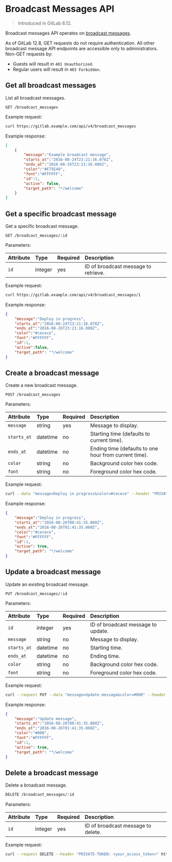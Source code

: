 # Broadcast Messages API

> Introduced in GitLab 8.12.

Broadcast messages API operates on [broadcast messages](../user/admin_area/broadcast_messages.md).

As of GitLab 12.8, GET requests do not require authentication. All other broadcast message API endpoints are accessible only to administrators. Non-GET requests by:

- Guests will result in `401 Unauthorized`.
- Regular users will result in `403 Forbidden`.

## Get all broadcast messages

List all broadcast messages.

```text
GET /broadcast_messages
```

Example request:

```sh
curl https://gitlab.example.com/api/v4/broadcast_messages
```

Example response:

```json
[
    {
        "message":"Example broadcast message",
        "starts_at":"2016-08-24T23:21:16.078Z",
        "ends_at":"2016-08-26T23:21:16.080Z",
        "color":"#E75E40",
        "font":"#FFFFFF",
        "id":1,
        "active": false,
        "target_path": "*/welcome"
    }
]
```

## Get a specific broadcast message

Get a specific broadcast message.

```text
GET /broadcast_messages/:id
```

Parameters:

| Attribute | Type    | Required | Description                          |
|:----------|:--------|:---------|:-------------------------------------|
| `id`      | integer | yes      | ID of broadcast message to retrieve. |

Example request:

```sh
curl https://gitlab.example.com/api/v4/broadcast_messages/1
```

Example response:

```json
{
    "message":"Deploy in progress",
    "starts_at":"2016-08-24T23:21:16.078Z",
    "ends_at":"2016-08-26T23:21:16.080Z",
    "color":"#cecece",
    "font":"#FFFFFF",
    "id":1,
    "active":false,
    "target_path": "*/welcome"
}
```

## Create a broadcast message

Create a new broadcast message.

```text
POST /broadcast_messages
```

Parameters:

| Attribute   | Type     | Required | Description                                           |
|:------------|:---------|:---------|:------------------------------------------------------|
| `message`   | string   | yes      | Message to display.                                   |
| `starts_at` | datetime | no       | Starting time (defaults to current time).             |
| `ends_at`   | datetime | no       | Ending time (defaults to one hour from current time). |
| `color`     | string   | no       | Background color hex code.                            |
| `font`      | string   | no       | Foreground color hex code.                            |

Example request:

```sh
curl --data "message=Deploy in progress&color=#cecece" --header "PRIVATE-TOKEN: <your_access_token>" https://gitlab.example.com/api/v4/broadcast_messages
```

Example response:

```json
{
    "message":"Deploy in progress",
    "starts_at":"2016-08-26T00:41:35.060Z",
    "ends_at":"2016-08-26T01:41:35.060Z",
    "color":"#cecece",
    "font":"#FFFFFF",
    "id":1,
    "active": true,
    "target_path": "*/welcome"
}
```

## Update a broadcast message

Update an existing broadcast message.

```text
PUT /broadcast_messages/:id
```

Parameters:

| Attribute   | Type     | Required | Description                        |
|:------------|:---------|:---------|:-----------------------------------|
| `id`        | integer  | yes      | ID of broadcast message to update. |
| `message`   | string   | no       | Message to display.                |
| `starts_at` | datetime | no       | Starting time.                     |
| `ends_at`   | datetime | no       | Ending time.                       |
| `color`     | string   | no       | Background color hex code.         |
| `font`      | string   | no       | Foreground color hex code.         |

Example request:

```sh
curl --request PUT --data "message=Update message&color=#000" --header "PRIVATE-TOKEN: <your_access_token>" https://gitlab.example.com/api/v4/broadcast_messages/1
```

Example response:

```json
{
    "message":"Update message",
    "starts_at":"2016-08-26T00:41:35.060Z",
    "ends_at":"2016-08-26T01:41:35.060Z",
    "color":"#000",
    "font":"#FFFFFF",
    "id":1,
    "active": true,
    "target_path": "*/welcome"
}
```

## Delete a broadcast message

Delete a broadcast message.

```sh
DELETE /broadcast_messages/:id
```

Parameters:

| Attribute | Type    | Required | Description                        |
|:----------|:--------|:---------|:-----------------------------------|
| `id`      | integer | yes      | ID of broadcast message to delete. |

Example request:

```sh
curl --request DELETE --header "PRIVATE-TOKEN: <your_access_token>" https://gitlab.example.com/api/v4/broadcast_messages/1
```
